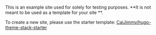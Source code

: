 This is an example site used for solely for testing purposes. **It is not meant to be used as a template for your site
**.

To create a new site, please use the starter
template: [CaiJimmy/hugo-theme-stack-starter](https://github.com/CaiJimmy/hugo-theme-stack-starter/)
